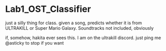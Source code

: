 # Lab1_OST_Classifier
just a silly thing for class. given a song, predicts whether it is from ULTRAKILL or Super Mario Galaxy. Soundtracks not included, obviously


if, somehow, hakita ever sees this. I am on the ultrakill discord. just ping me @asticky to stop if you want 
